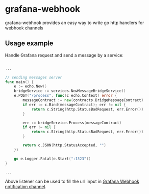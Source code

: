 # grafana-webhook

grafana-webhook provides an easy way to write go http handlers for webhook channels

## Usage example

Handle Grafana request and send a message by a service:

```go

...

// sending messages server
func main() {
	e := echo.New()
	bridgeService := services.NewMessageBridgeService()
	e.POST("/process", func(c echo.Context) error {
		messageContract := new(contracts.BridgeMessageContract)
		if err := c.Bind(messageContract); err != nil {
			return c.String(http.StatusBadRequest, err.Error())
		}

		err := bridgeService.Process(messageContract)
		if err != nil {
			return c.String(http.StatusBadRequest, err.Error())
		}

		return c.JSON(http.StatusAccepted, "")
	})

	go e.Logger.Fatal(e.Start(":1323"))
}

...

```

Above listener can be used to fill the url input in [Grafana Webhook notification channel](http://docs.grafana.org/alerting/notifications/#webhook).